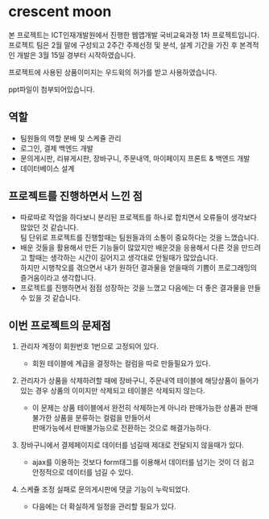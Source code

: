 # crescent moon

본 프로젝트는 ICT인재개발원에서 진행한 웹앱개발 국비교육과정 1차 프로젝트입니다.<br>
프로젝트 팀은 2월 말에 구성되고 2주간 주제선정 및 분석, 설계 기간을 가진 후 본격적인 개발은 3월 15일 경부터 시작하였습니다.<br>

프로젝트에 사용된 상품이미지는 우드윅의 허가를 받고 사용하였습니다.<br>

ppt파일이 첨부되어있습니다.



## 역할

- 팀원들의 역할 분배 및 스케쥴 관리
- 로그인, 결제 백엔드 개발
- 문의게시판, 리뷰게시판, 장바구니, 주문내역, 마이페이지 프론트 & 백엔드 개발
- 데이터베이스 설계



## 프로젝트를 진행하면서 느낀 점

- 따로따로 작업을 하다보니 분리된 프로젝트를 하나로 합치면서 오류들이 생각보다 많았던 것 같습니다.<br>팀 단위로 프로젝트를 진행할때는 팀원들과의 소통이 중요하다는 것을 느꼈습니다.
- 배운 것들을 활용해서 만든 기능들이 많았지만 배운것을 응용해서 다른 것을 만드려고 할때는 생각하는 시간이 길어지고 생각대로 안될때가 많았습니다.<br>하지만 시행착오를 겪으면서 내가 원하던 결과물을 얻을때의 기쁨이 프로그래밍의 즐거움이라고 생각합니다.
- 프로젝트를 진행하면서 점점 성장하는 것을 느꼈고 다음에는 더 좋은 결과물을 만들 수 있을 것 같습니다.



## 이번 프로젝트의 문제점

1. 관리자 계정이 회원번호 1번으로 고정되어 있다.
   - 회원 테이블에 계급을 결정하는 컬럼을 따로 만들필요가 있다.

2. 관리자가 상품을 삭제하려할 때에 장바구니, 주문내역 테이블에 해당상품이 들어가있는 경우 상품의 이미지만 삭제되고 테이블은 삭제되지 않는다.
   - 이 문제는 상품 테이블에서 완전히 삭제하는게 아니라 판매가능한 상품과 판매 불가한 상품을 분류하는 컬럼을 만들어서<br>판매가능에서 판매불가능으로 전환하는 것으로 해결가능하다.

3. 장바구니에서 결제페이지로 데이터를 넘길때 제대로 전달되지 않을때가 있다.
   - ajax를 이용하는 것보다 form태그를 이용해서 데이터를 넘기는 것이 더 쉽고 안정적으로 데이터를 넘길 수 있다.

4. 스케쥴 조정 실패로 문의게시판에 댓글 기능이 누락되었다.
   - 다음에는 더 확실하게 일정을 관리할 필요가 있다.
